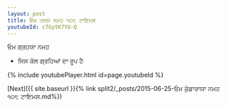 ```yaml
---
layout: post
title: ਓਮ ਤਸਮੇ ਨਮਹ ੧੦੮ ਟਾਇਮਸ
youtubeId: c7GytK7YU-Q
---
```

 
 
 ਓਮ ਗ੍ਰਹਯਾ ਨਮਹ  
 
 -  ਜਿਸ ਕੋਲ ਗ੍ਰਹਿਆਂ ਦਾ ਰੂਪ ਹੈ 
 
  
 
  
 
 
 
 
 
 


{% include youtubePlayer.html id=page.youtubeId %}
 
[Next]({{ site.baseurl }}{% link  split2/_posts/2015-06-25-ਓਮ ਕੁੰਡਾਰਾਯਾ ਨਮਹ ੧੦੮ ਟਾਇਮਸ.md%})
 
